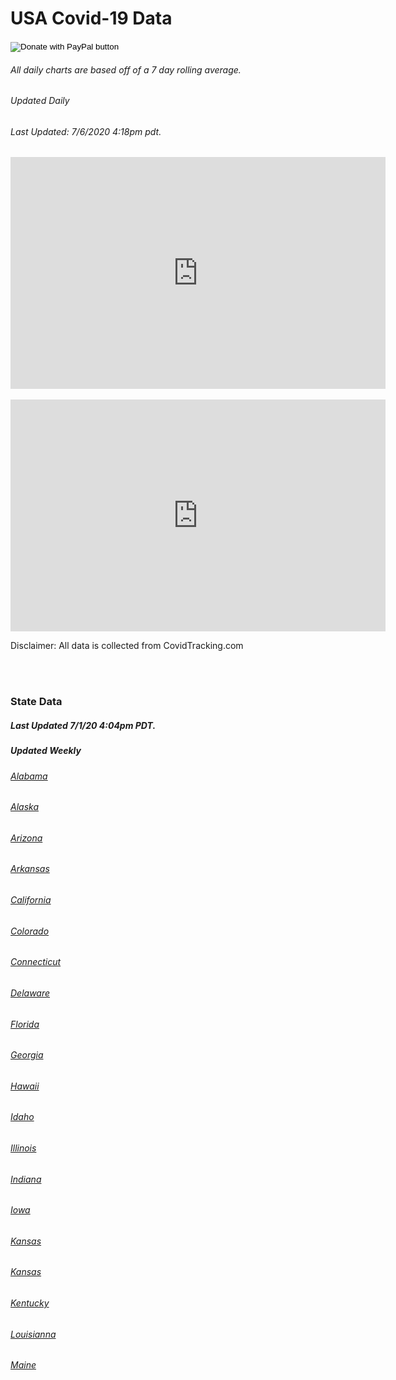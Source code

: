 

# USA Covid-19 Data 
<!-- Bidvertiser2033388 -->
<!-- Global site tag (gtag.js) - Google Analytics -->
<script async src="https://www.googletagmanager.com/gtag/js?id=UA-167862552-1"></script>
<script>
  window.dataLayer = window.dataLayer || [];
  function gtag(){dataLayer.push(arguments);}
  gtag('js', new Date());

  gtag('config', 'UA-167862552-1');
</script>

<meta name="propeller" content="c67469779396ee135446ef68fa131fc4">



<p style="text-align:right;">
<div id="paypal-button-container"></div>
<script src="https://www.paypal.com/sdk/js?client-id=sb&currency=USD" data-sdk-integration-source="button-factory"></script>
<form action="https://www.paypal.com/cgi-bin/webscr" method="post" target="_top">
<input type="hidden" name="cmd" value="_donations" />
<input type="hidden" name="business" value="6A4AWXGVD5F5L" />
<input type="hidden" name="currency_code" value="USD" />
<input type="image" src="https://www.paypalobjects.com/en_US/i/btn/btn_donateCC_LG.gif" border="0" name="submit" title="PayPal - The safer, easier way to pay online!" alt="Donate with PayPal button" />
<img alt="" border="0" src="https://www.paypal.com/en_US/i/scr/pixel.gif" width="1" height="1" />
</form>
</p>

<p style="text-align:center;">
<h6> All daily charts are based off of a 7 day rolling average.
  <h6> Updated Daily </h6>
<h6>Last Updated: 7/6/2020 4:18pm pdt. </h6>
<iframe width="600" height="371" seamless frameborder="0" scrolling="no" src="https://docs.google.com/spreadsheets/d/e/2PACX-1vTfotxCjrIv9j0qa55Q-vH95X329v9aKjBOr2-shLoCZ-kYYTgdp-ittdvGApMyYdaERfl6gM6HGBEA/pubchart?oid=705871937&amp;format=interactive"></iframe>
<br>
  <br>
<iframe width="600" height="371" seamless frameborder="0" scrolling="no" src="https://docs.google.com/spreadsheets/d/e/2PACX-1vTfotxCjrIv9j0qa55Q-vH95X329v9aKjBOr2-shLoCZ-kYYTgdp-ittdvGApMyYdaERfl6gM6HGBEA/pubchart?oid=445395274&amp;format=interactive"></iframe>
<br>
<p>Disclaimer: All data is collected from CovidTracking.com</p>
<br>

<br>
<h3> State Data </h3>
<h5> Last Updated 7/1/20 4:04pm PDT. <h5>
<h5> Updated Weekly <h5>
<h6><a href="javascript:window.open('https://docs.google.com/spreadsheets/d/e/2PACX-1vRQTMrJfoOBroiSy810e__dInixlvGAA4CUWdTQq1_0gZRqffjG9RGg-pdTaVqut_rR1_GCrg2B98fA/pubchart?oid=837938382&format=interactive', 'Alabama', 'width=600,height=371');">Alabama</a></h6>

<h6><a href="javascript:window.open('https://docs.google.com/spreadsheets/d/e/2PACX-1vQpxx9Bywe-aMKbDBSZsUEgpKwfiZ77KH8U6R8ZqGqS5FgyllK4F08h75xFkZg_1BwOZsdT9L3RvZ4e/pubchart?oid=156019386&format=interactive', 'Alaska', 'width=600,height=371');">Alaska</a></h6>

<h6><a href="javascript:window.open('https://docs.google.com/spreadsheets/d/e/2PACX-1vTrod5HaGmqxTRnSe4OOVrnxW870BJw7INCxpCj2Xfl1rKY3_rgvaq_9Q8hkxVa1gStaXfF3_NpH1dY/pubchart?oid=1155378071&format=interactive', 'Arizona', 'width=600,height=371');">Arizona</a></h6>

<h6><a href="javascript:window.open('https://docs.google.com/spreadsheets/d/e/2PACX-1vQ5PHGvjUC06IT0R8zwnEK_tau8AuKmjzOj3z80rCTat4KbcnmmQZiy_uUCWgT4BBszsodWJowgjq5i/pubchart?oid=37556038&format=interactive', 'Arkansas', 'width=600,height=371');">Arkansas</a></h6>

<h6><a href="javascript:window.open('https://docs.google.com/spreadsheets/d/e/2PACX-1vRonWfueDo6Uh1BUMCuLQwYTyQb66eSh9cD5aYKfbcNmI65uhSMrJ4dukxfxyJkFMGx04VcmkQhQQDX/pubchart?oid=2112309523&format=interactive', 'California', 'width=600,height=371');">California</a></h6>

<h6><a href="javascript:window.open('https://docs.google.com/spreadsheets/d/e/2PACX-1vR5FnGwiCayULs4V44JV6fyiFqJZIMJAn8dZ0TcEel1u2vXPNNUlyij16gtCPH5rEFopfVrfQNzGQqA/pubchart?oid=724343051&format=interactive', 'Colorado', 'width=600,height=371');">Colorado</a></h6>

<h6><a href="javascript:window.open('https://docs.google.com/spreadsheets/d/e/2PACX-1vSSm46R4ysUnBLz1xEpJhfgI6TiZVVvmlx-f0AAdQCsMux08QirqAHWE97OWkaTNZvRzL8ux49IHD3x/pubchart?oid=21165560&format=interactive', 'Connecticut', 'width=600,height=371');">Connecticut</a></h6>

<h6><a href="javascript:window.open('https://docs.google.com/spreadsheets/d/e/2PACX-1vQjtN95bfbAnK71x4_5qTIQSXQw3Vwm-bL4wQgkYdEYqBloTDxOyLYnWYl2F8m9BbMInTEqGrYMys94/pubchart?oid=337068911&format=interactive', 'Delaware', 'width=600,height=371');">Delaware</a></h6>

<h6><a href="javascript:window.open('https://docs.google.com/spreadsheets/d/e/2PACX-1vSA0bYgZYhJRVGoEWO-dBuLqrt1TR283gGi6MifPTB-V-qFb50xJmCy87Yp33jEJyO76ga1O6ESJ_4S/pubchart?oid=1631889270&format=interactive', 'Florida', 'width=600,height=371');">Florida</a></h6>

<h6><a href="javascript:window.open('https://docs.google.com/spreadsheets/d/e/2PACX-1vToK64mwCBrJn-3pPIYaRJoGIIukAxdSgLiDThZocPYztPk73BpWuxYmEBJ-rrQKABr0VH_0xGlOS6y/pubchart?oid=557812552&format=interactive', 'Georgia', 'width=600,height=371');">Georgia</a></h6>

<h6><a href="javascript:window.open('https://docs.google.com/spreadsheets/d/e/2PACX-1vSQEkswb8-zalspUZS8QvVaZYcdT6mMEW5ExJgqpsatAUX4vhJoi9lQlgZzrTRFOOHAZ5y04MxW6jJ-/pubchart?oid=1273373672&format=interactive', 'Hawaii', 'width=600,height=371');">Hawaii</a></h6>

<h6><a href="javascript:window.open('https://docs.google.com/spreadsheets/d/e/2PACX-1vSQEkswb8-zalspUZS8QvVaZYcdT6mMEW5ExJgqpsatAUX4vhJoi9lQlgZzrTRFOOHAZ5y04MxW6jJ-/pubchart?oid=1273373672&format=interactive', 'Idaho', 'width=600,height=371');">Idaho</a></h6>

<h6><a href="javascript:window.open('https://docs.google.com/spreadsheets/d/e/2PACX-1vTGDvop0gfyMshKHxSauX0MlEAMaPOtHCM-Vnr2x6YqsHBKTVEJ9t5m8Ysgi6i9qMCVWCPn3JOZ6huS/pubchart?oid=398511888&format=interactive', 'Illinois', 'width=600,height=371');">Illinois</a></h6>

<h6><a href="javascript:window.open('https://docs.google.com/spreadsheets/d/e/2PACX-1vRF8UfjZJjRy7H6UE4mr5i2vPPNQOVClqH9QZAhFDqPm3FA_jo8lDkFdDVx2X1TkfUMWQBBhdOtCBQw/pubchart?oid=1934953113&format=interactive', 'Indiana', 'width=600,height=371');">Indiana</a></h6>

<h6><a href="javascript:window.open('https://docs.google.com/spreadsheets/d/e/2PACX-1vS3Txr4icsMoty2E_08qs6Bo9oYg3640Fk4poxN8E91HrV7DvqU8QqkLIZQn9VNuPZR8-T6r8FM0xkt/pubchart?oid=536041986&format=interactive', 'Iowa', 'width=600,height=371');">Iowa</a></h6>

<h6><a href="javascript:window.open('https://docs.google.com/spreadsheets/d/e/2PACX-1vTx2-aS4BzeNdL-GQIF1ROTO5JwIvASbENbjR4oUaNU8pMGmLGeQyN1GG8j0bomLsv06uD_u5tAlwXt/pubchart?oid=1828027351&format=interactive', 'Kansas', 'width=600,height=371');">Kansas</a></h6>

<h6><a href="javascript:window.open('https://docs.google.com/spreadsheets/d/e/2PACX-1vTx2-aS4BzeNdL-GQIF1ROTO5JwIvASbENbjR4oUaNU8pMGmLGeQyN1GG8j0bomLsv06uD_u5tAlwXt/pubchart?oid=1828027351&format=interactive', 'Kansas', 'width=600,height=371');">Kansas</a></h6>

<h6><a href="javascript:window.open('https://docs.google.com/spreadsheets/d/e/2PACX-1vQkaxOpcOLRBKDOdJU9o-2AxFGmCpFuNhtP6pQ7FYgpEqfsZkAC35p4wZNKcnhr9AwuAbvPitSwtmLx/pubchart?oid=821561588&format=interactive', 'Kentucky', 'width=600,height=371');">Kentucky</a></h6>

<h6><a href="javascript:window.open('https://docs.google.com/spreadsheets/d/e/2PACX-1vSqdtNsme9mmd4Uws8ZDGOnjR6sE3-HpgLm6mS4_btqDPw1cORtkXECBKMirEKWmu9zGioPCjSlD91n/pubchart?oid=523512650&format=interactive', 'Louisianna', 'width=600,height=371');">Louisianna</a></h6>

<h6><a href="javascript:window.open('https://docs.google.com/spreadsheets/d/e/2PACX-1vRnpNuWhZyfArc2m-UN0RS4NZyulRnt3MFjSwZDmRPId8-Uii2PyMF9r82haRyhCfK3Dwrl53tcTu9o/pubchart?oid=474551697&format=interactive', 'Maine', 'width=600,height=371');">Maine</a></h6>
